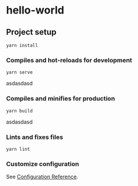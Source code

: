 # hello-world

## Project setup
```
yarn install
```

### Compiles and hot-reloads for development
```
yarn serve
```
asdasdasd
### Compiles and minifies for production
```
yarn build
```
asdasdasd
### Lints and fixes files
```
yarn lint
```

### Customize configuration
See [Configuration Reference](https://cli.vuejs.org/config/).
